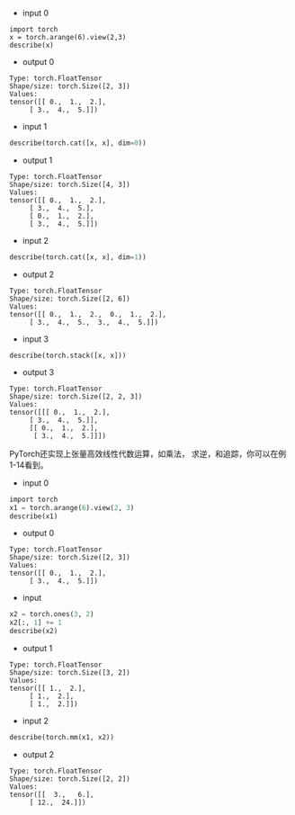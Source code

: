 - input 0
```
import torch
x = torch.arange(6).view(2,3)
describe(x)
```
- output 0
```
Type: torch.FloatTensor
Shape/size: torch.Size([2, 3])
Values:
tensor([[ 0.,  1.,  2.],
     [ 3.,  4.,  5.]])
```

- input 1
```python
describe(torch.cat([x, x], dim=0))
```
- output 1
```
Type: torch.FloatTensor
Shape/size: torch.Size([4, 3])
Values:
tensor([[ 0.,  1.,  2.],
     [ 3.,  4.,  5.],
     [ 0.,  1.,  2.],
     [ 3.,  4.,  5.]])
```

- input 2
```python
describe(torch.cat([x, x], dim=1))
```
- output 2
```
Type: torch.FloatTensor
Shape/size: torch.Size([2, 6])
Values:
tensor([[ 0.,  1.,  2.,  0.,  1.,  2.],
     [ 3.,  4.,  5.,  3.,  4.,  5.]])
```

- input 3
```
describe(torch.stack([x, x]))
```
- output 3
```
Type: torch.FloatTensor
Shape/size: torch.Size([2, 2, 3])
Values:
tensor([[[ 0.,  1.,  2.],
     [ 3.,  4.,  5.]],
     [[ 0.,  1.,  2.],
      [ 3.,  4.,  5.]]])
```
PyTorch还实现上张量高效线性代数运算，如乘法，
求逆，和追踪，你可以在例1-14看到。

- input 0
```python
import torch
x1 = torch.arange(6).view(2, 3)
describe(x1)
```
- output 0
```
Type: torch.FloatTensor
Shape/size: torch.Size([2, 3])
Values:
tensor([[ 0.,  1.,  2.],
     [ 3.,  4.,  5.]])
```
- input
```python
x2 = torch.ones(3, 2)
x2[:, 1] += 1
describe(x2)
```
- output 1
```
Type: torch.FloatTensor
Shape/size: torch.Size([3, 2])
Values:
tensor([[ 1.,  2.],
     [ 1.,  2.],
     [ 1.,  2.]])
```

- input 2
```python
describe(torch.mm(x1, x2))
```
- output 2
```
Type: torch.FloatTensor
Shape/size: torch.Size([2, 2])
Values:
tensor([[  3.,   6.],
     [ 12.,  24.]])
```
